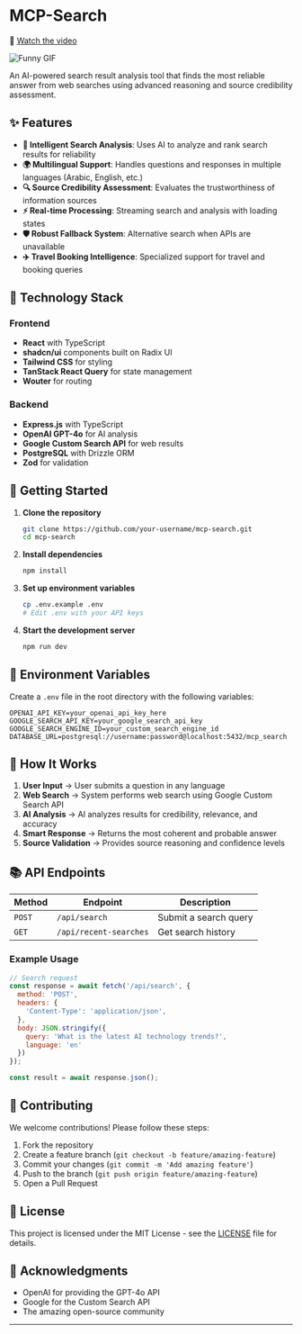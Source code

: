 # MCP-Search

🎥 [Watch the video](https://c.top4top.io/m_3503lr2tx1.mp4)

![Funny GIF](https://media2.giphy.com/media/v1.Y2lkPTc5MGI3NjExNm5rcmg2NTRldm9nd2RsYWQyZG9xYmNsa3VuNms0ZGQ3cnA2d2s5ayZlcD12MV9pbnRlcm5hbF9naWZfYnlfaWQmY3Q9Zw/Ixkav29frk3QLfsb6s/giphy.gif)

An AI-powered search result analysis tool that finds the most reliable answer from web searches using advanced reasoning and source credibility assessment.

## ✨ Features

- **🧠 Intelligent Search Analysis**: Uses AI to analyze and rank search results for reliability
- **🌍 Multilingual Support**: Handles questions and responses in multiple languages (Arabic, English, etc.)
- **🔍 Source Credibility Assessment**: Evaluates the trustworthiness of information sources
- **⚡ Real-time Processing**: Streaming search and analysis with loading states
- **🛡️ Robust Fallback System**: Alternative search when APIs are unavailable
- **✈️ Travel Booking Intelligence**: Specialized support for travel and booking queries

## 🚀 Technology Stack

### Frontend
- **React** with TypeScript
- **shadcn/ui** components built on Radix UI
- **Tailwind CSS** for styling
- **TanStack React Query** for state management
- **Wouter** for routing

### Backend
- **Express.js** with TypeScript
- **OpenAI GPT-4o** for AI analysis
- **Google Custom Search API** for web results
- **PostgreSQL** with Drizzle ORM
- **Zod** for validation

## 🏁 Getting Started

1. **Clone the repository**
   ```bash
   git clone https://github.com/your-username/mcp-search.git
   cd mcp-search
   ```

2. **Install dependencies**
   ```bash
   npm install
   ```

3. **Set up environment variables**
   ```bash
   cp .env.example .env
   # Edit .env with your API keys
   ```

4. **Start the development server**
   ```bash
   npm run dev
   ```

## 🔐 Environment Variables

Create a `.env` file in the root directory with the following variables:

```env
OPENAI_API_KEY=your_openai_api_key_here
GOOGLE_SEARCH_API_KEY=your_google_search_api_key
GOOGLE_SEARCH_ENGINE_ID=your_custom_search_engine_id
DATABASE_URL=postgresql://username:password@localhost:5432/mcp_search
```

## 🔄 How It Works

1. **User Input** → User submits a question in any language
2. **Web Search** → System performs web search using Google Custom Search API
3. **AI Analysis** → AI analyzes results for credibility, relevance, and accuracy
4. **Smart Response** → Returns the most coherent and probable answer
5. **Source Validation** → Provides source reasoning and confidence levels

## 📚 API Endpoints

| Method | Endpoint | Description |
|--------|----------|-------------|
| `POST` | `/api/search` | Submit a search query |
| `GET` | `/api/recent-searches` | Get search history |

### Example Usage

```javascript
// Search request
const response = await fetch('/api/search', {
  method: 'POST',
  headers: {
    'Content-Type': 'application/json',
  },
  body: JSON.stringify({
    query: 'What is the latest AI technology trends?',
    language: 'en'
  })
});

const result = await response.json();
```

## 🤝 Contributing

We welcome contributions! Please follow these steps:

1. Fork the repository
2. Create a feature branch (`git checkout -b feature/amazing-feature`)
3. Commit your changes (`git commit -m 'Add amazing feature'`)
4. Push to the branch (`git push origin feature/amazing-feature`)
5. Open a Pull Request

## 📄 License

This project is licensed under the MIT License - see the [LICENSE](LICENSE) file for details.

## 🙏 Acknowledgments

- OpenAI for providing the GPT-4o API
- Google for the Custom Search API
- The amazing open-source community

---
